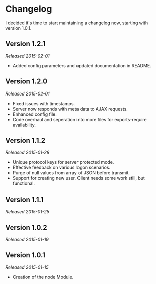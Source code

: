 Changelog
=========

I decided it's time to start maintaining a changelog now, starting with version 1.0.1.


Version 1.2.1
-------------
*Released 2015-02-01*
- Added config parameters and updated documentation in README.


Version 1.2.0
-------------
*Released 2015-02-01*
- Fixed issues with timestamps.
- Server now responds with meta data to AJAX requests.
- Enhanced config file.
- Code overhaul and seperation into more files for exports-require availability.


Version 1.1.2
-------------
*Released 2015-01-28*
- Unique protocol keys for server protected mode.
- Effective feedback on various logon scenarios.
- Purge of null values from array of JSON before transmit.
- Support for creating new user. Client needs some work still, but functional.


Version 1.1.1
-------------
*Released 2015-01-25*

Version 1.0.2
-------------
*Released 2015-01-19*

Version 1.0.1
-------------
*Released 2015-01-15*

- Creation of the node Module.
